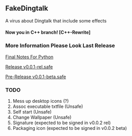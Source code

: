 ## FakeDingtalk
A virus about Dingtalk that include some effects

#### Now you in C++ branch! [C++-Rewrite]

### More Information Please Look Last Release
[Final Notes For Python](https://github.com/OranPie/FakeDingtalk/releases/tag/final-0.0.1)

[Release v0.0.1-rel.safe](https://github.com/OranPie/FakeDingtalk/releases/tag/v0.0.1-rel.safe)

[Pre-Release v0.0.1-beta.safe](https://github.com/OranPie/FakeDingtalk/releases/tag/v0.0.1-beta.safe)

### TODO 
1. Mess up desktop icons (?)
2. Assoc executable txtfile (Unsafe)
3. Self start (Unsafe)
4. Change Wallpaper (Unsafe)
5. Signature (expected to be signed in v0.0.2 rel)
6. Packaging icon (expected to be signed in v0.0.2 beta)
